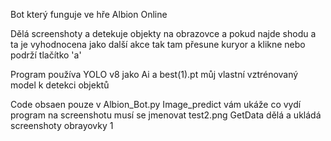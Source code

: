 Bot který funguje ve hře Albion Online


Dělá screenshoty a detekuje objekty na obrazovce a pokud najde shodu a ta je vyhodnocena jako další akce tak tam přesune kuryor a klikne nebo podrží tlačítko 'a'


Program používa YOLO v8 jako Ai a best(1).pt můj vlastní vztrénovaný model k detekci objektů 


Code obsaen pouze v Albion_Bot.py
Image_predict vám ukáže co vydí program na screenshotu musí se jmenovat test2.png
GetData dělá a ukládá screenshoty obrayovky 1

